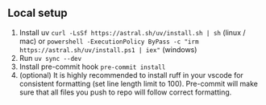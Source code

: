 
## Local setup
1. Install uv `curl -LsSf https://astral.sh/uv/install.sh | sh` (linux / mac) or `powershell -ExecutionPolicy ByPass -c "irm https://astral.sh/uv/install.ps1 | iex"` (windows)
2. Run `uv sync --dev`
3. Install pre-commit hook `pre-commit install`
4. (optional) It is highly recommended to install ruff in your vscode for consistent formatting (set line length limit to 100). Pre-commit will make sure that all files you push to repo will follow correct formatting.

